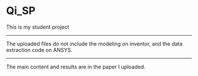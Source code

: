 # Qi_SP
This is my student project
****
The uploaded files do not include the modeling on inventor, and the data extraction code on ANSYS.
****
The main content and results are in the paper I uploaded.
